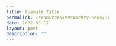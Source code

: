 ```yaml
---
title: Example Title
permalink: /resources/secondary-news/1/
date: 2022-09-12
layout: post
description: ""
---
```

